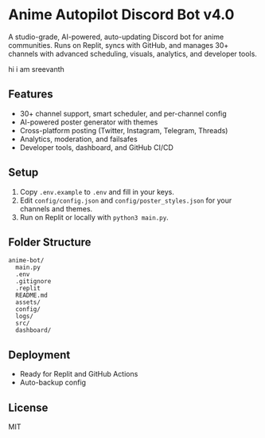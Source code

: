 # Anime Autopilot Discord Bot v4.0

A studio-grade, AI-powered, auto-updating Discord bot for anime communities. Runs on Replit, syncs with GitHub, and manages 30+ channels with advanced scheduling, visuals, analytics, and developer tools.

hi i am sreevanth

## Features
- 30+ channel support, smart scheduler, and per-channel config
- AI-powered poster generator with themes
- Cross-platform posting (Twitter, Instagram, Telegram, Threads)
- Analytics, moderation, and failsafes
- Developer tools, dashboard, and GitHub CI/CD

## Setup
1. Copy `.env.example` to `.env` and fill in your keys.
2. Edit `config/config.json` and `config/poster_styles.json` for your channels and themes.
3. Run on Replit or locally with `python3 main.py`.

## Folder Structure
```
anime-bot/
  main.py
  .env
  .gitignore
  .replit
  README.md
  assets/
  config/
  logs/
  src/
  dashboard/
```

## Deployment
- Ready for Replit and GitHub Actions
- Auto-backup config

## License
MIT
